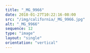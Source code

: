 ```yaml
---
title: "_MG_9966"
date: 2018-01-27T10:22:16-08:00
src: "/img/california/_MG_9966.jpg"
alt: "_MG_9966"
sequence: 12
type: "image"
layout: "single"
orientation: "vertical"
---
```

